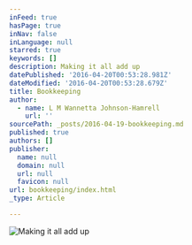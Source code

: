 ```yaml
---
inFeed: true
hasPage: true
inNav: false
inLanguage: null
starred: true
keywords: []
description: Making it all add up
datePublished: '2016-04-20T00:53:28.981Z'
dateModified: '2016-04-20T00:53:28.679Z'
title: Bookkeeping
author:
  - name: L M Wannetta Johnson-Hamrell
    url: ''
sourcePath: _posts/2016-04-19-bookkeeping.md
published: true
authors: []
publisher:
  name: null
  domain: null
  url: null
  favicon: null
url: bookkeeping/index.html
_type: Article

---
```

![Making it all add up](https://the-grid-user-content.s3-us-west-2.amazonaws.com/9d99b7f4-8a84-4119-913d-11f6fd46a98c.jpg)